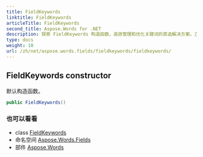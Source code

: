 ```yaml
---
title: FieldKeywords
linktitle: FieldKeywords
articleTitle: FieldKeywords
second_title: Aspose.Words for .NET
description: 探索 FieldKeywords 构造函数，高效管理和优化关键词的首选解决方案。立即释放您内容的潜力！
type: docs
weight: 10
url: /zh/net/aspose.words.fields/fieldkeywords/fieldkeywords/
---
```

## FieldKeywords constructor

默认构造函数。

```csharp
public FieldKeywords()
```

### 也可以看看

* class [FieldKeywords](../)
* 命名空间 [Aspose.Words.Fields](../../../aspose.words.fields/)
* 部件 [Aspose.Words](../../../)
